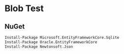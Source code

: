 # Blob Test

## NuGet
```bash
Install-Package Microsoft.EntityFrameworkCore.Sqlite
Install-Package Oracle.EntityFrameworkCore
Install-Package Newtonsoft.Json
```




